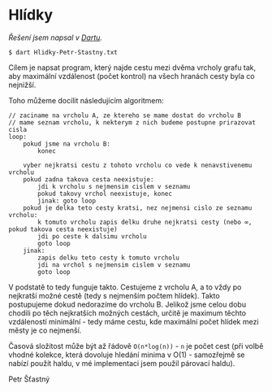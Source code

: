 # Hlídky

*Řešení jsem napsal v [Dartu](https://www.dartlang.org/).*

`$ dart Hlidky-Petr-Stastny.txt`


Cílem je napsat program, který najde cestu mezi dvěma vrcholy grafu tak, aby maximální vzdálenost (počet kontrol) na všech hranách cesty byla co nejnižší.

Toho můžeme docílit následujícím algoritmem:

```
// zaciname na vrcholu A, ze ktereho se mame dostat do vrcholu B
// mame seznam vrcholu, k nekterym z nich budeme postupne prirazovat cisla
loop:
    pokud jsme na vrcholu B:
        konec

    vyber nejkratsi cestu z tohoto vrcholu co vede k nenavstivenemu vrcholu
    pokud zadna takova cesta neexistuje:
        jdi k vrcholu s nejmensim cislem v seznamu
        pokud takovy vrchol neexistuje, konec
        jinak: goto loop
    pokud je delka teto cesty kratsi, nez nejmensi cislo ze seznamu vrcholu:
        k tomuto vrcholu zapis delku druhe nejkratsi cesty (nebo ∞, pokud takova cesta neexistuje)
        jdi po ceste k dalsimu vrcholu
        goto loop
    jinak:
        zapis delku teto cesty k tomuto vrcholu
        jdi na vrchol s nejmensim cislem v seznamu
        goto loop
```

V podstatě to tedy funguje takto. Cestujeme z vrcholu A, a to vždy po nejkratší možné cestě (tedy s nejmenším počtem hlídek). Takto postupujeme dokud nedorazíme do vrcholu B. Jelikož jsme celou dobu chodili po těch nejkratších možných cestách, určitě je maximum těchto vzdáleností minimální - tedy máme cestu, kde maximální počet hlídek mezi městy je co nejmenší.

Časová složitost může být až řádově `O(n*log(n))` - `n` je počet cest (při volbě vhodné kolekce, která dovoluje hledání minima v O(1) - samozřejmě se nabízí použít haldu, v mé implementaci jsem použil párovací haldu).

Petr Šťastný